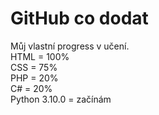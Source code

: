 # GitHub co dodat

Můj vlastní progress v učení.</br>
HTML = 100% </br>
CSS = 75% </br>
PHP = 20% </br>
C# = 20% </br>
Python 3.10.0 = začínám</br>
